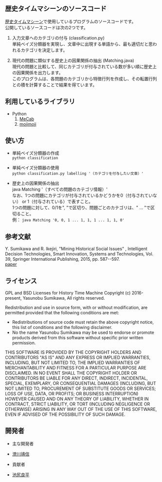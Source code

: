 ﻿歴史タイムマシーンのソースコード
---

[歴史タイムマシーン](http://www.historymining.org/timemachine/)で使用しているプログラムのソースコードです。  
公開しているソースコードは次の2つです。

1. 入力文章へのカテゴリの付与 (classification.py)  
  単純ベイズ分類器を実現し、文章中に出現する単語から、最も適切だと思われるカテゴリを決定します。

2. 現代の問題に類似する歴史上の因果関係の抽出 (Matching.java)  
  現代の問題と比較して、同じカテゴリが付与されている数が多い順に歴史上の因果関係を出力します。  
  このプログラムは、各問題のカテゴリから特徴行列を作成し、その転置行列との積を計算することで結果を得ています。


利用しているライブラリ
---

- Python
  1. [MeCab](http://mecab.googlecode.com/svn/trunk/mecab/doc/index.html?sess=3f6a4f9896295ef2480fa2482de521f6)
  2. [mojimoji](https://pypi.python.org/pypi/mojimoji/0.0.5)


使い方
---

- 単純ベイズ分類器の作成  
  `python classification`

- 単純ベイズ分類器の使用  
  `python classification.py labelling '（カテゴリを付与したい文章）'`

- 歴史上の因果関係の抽出  
  java Matching '（すべての問題のカテゴリ情報）'  
  なお、1つの問題にカテゴリが付与されているかどうかを0（付与されていない） or 1（付与されている）で表すこと。  
  1つの問題に対して、0/1を", "で区切り、問題ごとのカテゴリは、" ... "で区切ること。  
  例： `java Matching '0, 0, 1 ... 1, 1, 1 ... 1, 1, 0'` 


参考文献
---

 Y. Sumikawa and R. Ikejiri, 
 "Mining Historical Social Issues" , 
 Intelligent Decision Technologies, Smart Innovation, Systems and Technologies, 
 Vol. 39, Springer International Publishing, 2015, pp. 587--597.   
 [paper](http://link.springer.com/chapter/10.1007%2F978-3-319-19857-6_50)


ライセンス
---

GPL and BSD Licenses for History Time Machine
Copyright (c) 2016-present, Yasunobu Sumikawa, All rights reserved.

Redistribution and use in source form, with or without modification,
are permitted provided that the following conditions are met:
 * Redistributions of source code must retain the above copyright notice, this
   list of conditions and the following disclaimer.
 * No the name Yasunobu Sumikawa may be used to endorse or promote products derived
   from this software without specific prior written permission.
   
THIS SOFTWARE IS PROVIDED BY THE COPYRIGHT HOLDERS AND CONTRIBUTORS "AS IS" AND
ANY EXPRESS OR IMPLIED WARRANTIES, INCLUDING, BUT NOT LIMITED TO, THE IMPLIED
WARRANTIES OF MERCHANTABILITY AND FITNESS FOR A PARTICULAR PURPOSE ARE
DISCLAIMED. IN NO EVENT SHALL THE COPYRIGHT HOLDER OR CONTRIBUTORS BE LIABLE FOR
ANY DIRECT, INDIRECT, INCIDENTAL, SPECIAL, EXEMPLARY, OR CONSEQUENTIAL DAMAGES
(INCLUDING, BUT NOT LIMITED TO, PROCUREMENT OF SUBSTITUTE GOODS OR SERVICES;
LOSS OF USE, DATA, OR PROFITS; OR BUSINESS INTERRUPTION) HOWEVER CAUSED AND ON
ANY THEORY OF LIABILITY, WHETHER IN CONTRACT, STRICT LIABILITY, OR TORT
(INCLUDING NEGLIGENCE OR OTHERWISE) ARISING IN ANY WAY OUT OF THE USE OF THIS
SOFTWARE, EVEN IF ADVISED OF THE POSSIBILITY OF SUCH DAMAGE.


開発者
---
 - 主な開発者
  - [澄川靖信](http://www.cs.is.noda.tus.ac.jp/~yas/)

 - 貢献者
  - [池尻良平](http://www.ikejiri-lab.net/)

